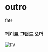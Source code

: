 # outro
fate

### 페이트 그랜드 오더

[![PV](https://cdn.namuwikiusercontent.com/3e/3ea4659b5adb4e7a2ff5f57df78aebf730c42091af18baed7db7616861696885.jpg?e=1500816912&k=d3JJTJyntWm_RC33diKisA)](https://www.youtube.com/watch?v=tFLsOv2RYts) 

